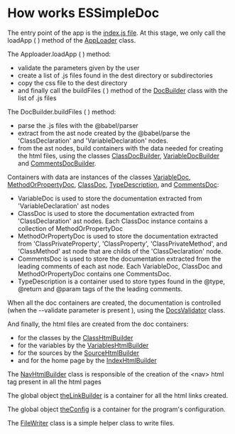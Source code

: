 # How works ESSimpleDoc

The entry point of the app is the [index.js file](indexjs.html). At this stage, we only call the loadApp ( ) method of the [AppLoader](AppLoader.html) class.

The Apploader.loadApp ( ) method:
- validate the parameters given by the user
- create a list of .js files found in the dest directory or subdirectories
- copy the css file to the dest directory
- and finally call the buildFiles ( ) method of the [DocBuilder](DocBuilder.html) class with the list of .js files

The DocBuilder.buildFiles ( ) method:
- parse the .js files with the @babel/parser
- extract from the ast node created by the @babel/parse the 'ClassDeclaration' and 'VariableDeclaration' nodes.
- from the ast nodes, build containers with the data needed for creating the html files, using the classes [ClassDocBuilder](ClassDocBuilder.html), [VariableDocBuilder](VariableDocBuilder.html) and [CommentsDocBuilder](CommentsDocBuilder.html).

Containers with data are instances of the classes [VariableDoc](VariableDoc.html), [MethodOrPropertyDoc](MethodOrPropertyDoc.html), [ClassDoc](ClassDoc.html), [TypeDescription](TypeDescription.html), and [CommentsDoc](CommentsDoc.html):
- VariableDoc is used to store the documentation extracted from 'VariableDeclaration' ast nodes
- ClassDoc is used to store the documentation extracted from 'ClassDeclaration' ast nodes. Each ClassDoc instance contains a collection of MethodOrPropertyDoc
- MethodOrPropertyDoc is used to store the documentation extracted from 'ClassPrivateProperty', 'ClassProperty', 'ClassPrivateMethod', and 'ClassMethod' ast node that are childs of the 'ClassDeclaration' node.
- CommentsDoc is used to store the documentation extracted from the leading comments of each ast node. Each VariableDoc, ClassDoc
and MethodOrPropertyDoc contains one CommentsDoc.
- TypeDescription is a container used to store types found in the @type, @return and @param tags of the the leading comments.

When all the doc containers are created, the documentation is controlled (when the --validate parameter is present ), using the [DocsValidator](DocsValidator.html) class.

And finally, the html files are created from the doc containers:
- for the classes by the [ClassHtmlBuilder](ClassHtmlBuilder.html)
- for the variables by the [VariablesHtmlBuilder](VariablesHtmlBuilder.html)
- for the sources by the [SourceHtmlBuilder](SourceHtmlBuilder.html)
- and for the home page by the [IndexHtmlBuilder](IndexHtmlBuilder.html)

The [NavHtmlBuilder](NavHtmlBuilder.html) class is responsible of the creation of the &lt;nav&gt; html tag present in all the html pages

The global object [theLinkBuilder](variables.html#theLinkBuilder) is a container for all the html links created.

The global object [theConfig](variables.html#theConfig) is a container for the program's configuration.

The [FileWriter](FileWriter.html) class is a simple helper class to write files.
